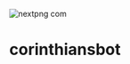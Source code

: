 ![nextpng com](https://user-images.githubusercontent.com/27656032/95814883-e1cea500-0cf1-11eb-8ce6-bf075452771a.png)

# corinthiansbot

